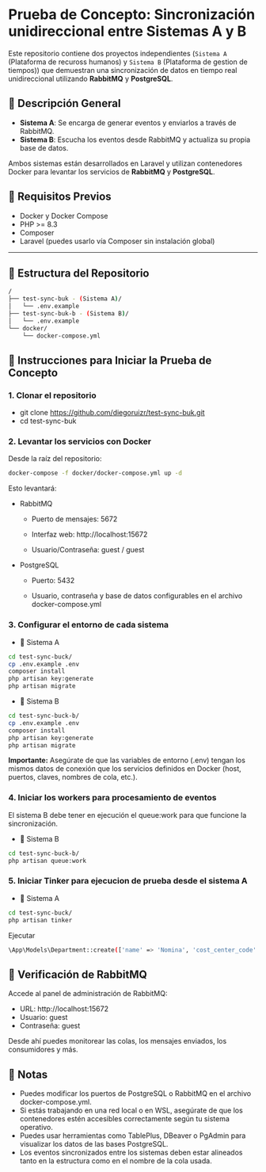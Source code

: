 # Prueba de Concepto: Sincronización unidireccional entre Sistemas A y B

Este repositorio contiene dos proyectos independientes (`Sistema A` (Plataforma de recuross humanos) y `Sistema B` (Plataforma de gestion de tiempos)) que demuestran una sincronización de datos en tiempo real unidireccional utilizando **RabbitMQ** y **PostgreSQL**.

## 🧩 Descripción General

- **Sistema A**: Se encarga de generar eventos y enviarlos a través de RabbitMQ.
- **Sistema B**: Escucha los eventos desde RabbitMQ y actualiza su propia base de datos.

Ambos sistemas están desarrollados en Laravel y utilizan contenedores Docker para levantar los servicios de **RabbitMQ** y **PostgreSQL**.

## 🐘 Requisitos Previos

- Docker y Docker Compose
- PHP >= 8.3
- Composer
- Laravel (puedes usarlo vía Composer sin instalación global)

---

## 📁 Estructura del Repositorio

```bash
/
├── test-sync-buk - (Sistema A)/
│   └── .env.example
├── test-sync-buk-b - (Sistema B)/
│   └── .env.example
└── docker/
    └── docker-compose.yml
```

## 🚀 Instrucciones para Iniciar la Prueba de Concepto

### 1. Clonar el repositorio

- git clone https://github.com/diegoruizr/test-sync-buk.git
- cd test-sync-buk


### 2. Levantar los servicios con Docker

Desde la raíz del repositorio:

```bash
docker-compose -f docker/docker-compose.yml up -d
```

Esto levantará:

- RabbitMQ

    - Puerto de mensajes: 5672

    - Interfaz web: http://localhost:15672

    - Usuario/Contraseña: guest / guest

- PostgreSQL

    - Puerto: 5432

    - Usuario, contraseña y base de datos configurables en el archivo docker-compose.yml

### 3. Configurar el entorno de cada sistema

- 🔧 Sistema A

```bash
cd test-sync-buck/
cp .env.example .env
composer install
php artisan key:generate
php artisan migrate
```

- 🔧 Sistema B

```bash
cd test-sync-buck-b/
cp .env.example .env
composer install
php artisan key:generate
php artisan migrate
```

**Importante:** Asegúrate de que las variables de entorno (.env) tengan los mismos datos de conexión que los servicios definidos en Docker (host, puertos, claves, nombres de cola, etc.).

### 4. Iniciar los workers para procesamiento de eventos

El sistema B debe tener en ejecución el queue:work para que funcione la sincronización.

- 🔧 Sistema B

```bash
cd test-sync-buck-b/
php artisan queue:work
```

### 5. Iniciar Tinker para ejecucion de prueba desde el sistema A

- 🔧 Sistema A
```bash
cd test-sync-buck/
php artisan tinker
```

Ejecutar 
```bash
\App\Models\Department::create(['name' => 'Nomina', 'cost_center_code' => '500']);
```

## 🧪 Verificación de RabbitMQ

Accede al panel de administración de RabbitMQ:

- URL: http://localhost:15672
- Usuario: guest
- Contraseña: guest

Desde ahí puedes monitorear las colas, los mensajes enviados, los consumidores y más.

## 📌 Notas

- Puedes modificar los puertos de PostgreSQL o RabbitMQ en el archivo docker-compose.yml.
- Si estás trabajando en una red local o en WSL, asegúrate de que los contenedores estén accesibles correctamente según tu sistema operativo.
- Puedes usar herramientas como TablePlus, DBeaver o PgAdmin para visualizar los datos de las bases PostgreSQL.
- Los eventos sincronizados entre los sistemas deben estar alineados tanto en la estructura como en el nombre de la cola usada.